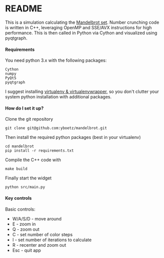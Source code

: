 # README #

This is a simulation calculating the [Mandelbrot set](https://en.wikipedia.org/wiki/Mandelbrot_set).
Number crunching code is written in C++, leveraging OpenMP and SSE/AVX instructions for high performance.
This is then called in Python via Cython and visualized using pyqtgraph.


#### Requirements ####

You need python 3.x with the following packages:

    Cython
    numpy
    PyQt5
    pyqtgraph

I suggest installing [virtualenv & virtualenvwrapper](http://docs.python-guide.org/en/latest/dev/virtualenvs/),
so you don't clutter your system python installation with additional packages.


#### How do I set it up? ####

Clone the git repository

    git clone git@github.com:yboetz/mandelbrot.git

Then install the required python packages (best in your virtualenv)

    cd mandelbrot
    pip install -r requirements.txt

Compile the C++ code with

	make build

Finally start the widget

	python src/main.py


#### Key controls ####

Basic controls:

+ W/A/S/D - move around
+ E - zoom in
+ Q - zoom out
+ C - set number of color steps
+ I - set number of iterations to calculate
+ R - recenter and zoom out
+ Esc - quit app
